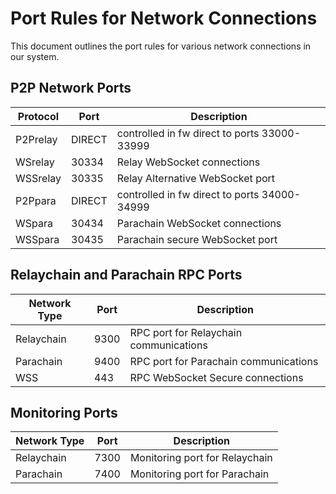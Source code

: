 # Port Rules for Network Connections

This document outlines the port rules for various network connections in our system.

## P2P Network Ports

| Protocol | Port  | Description                         |
| -------- | ----- | ----------------------------------- |
| P2Prelay      | DIRECT | controlled in fw direct to ports 33000-33999 |
| WSrelay       | 30334 | Relay WebSocket connections               |
| WSSrelay      | 30335 | Relay Alternative WebSocket port          |
| P2Ppara      | DIRECT | controlled in fw direct to ports 34000-34999|
| WSpara       | 30434 | Parachain WebSocket connections      |
| WSSpara      | 30435 | Parachain secure WebSocket port      |

## Relaychain and Parachain RPC Ports

| Network Type | Port | Description                            |
| ------------ | ---- | -------------------------------------- |
| Relaychain   | 9300 | RPC port for Relaychain communications |
| Parachain    | 9400 | RPC port for Parachain communications  |
| WSS          | 443  | RPC WebSocket Secure connections       |

## Monitoring Ports

| Network Type | Port | Description                    |
| ------------ | ---- | ------------------------------ |
| Relaychain   | 7300 | Monitoring port for Relaychain |
| Parachain    | 7400 | Monitoring port for Parachain  |
